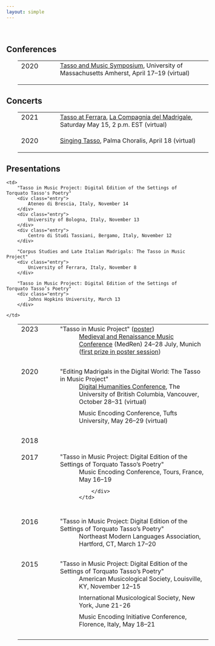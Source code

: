 ```yaml
---
layout: simple
---
```


<div style="height:20px;"></div>

<h2> Conferences </h2> <!-- ------------ CONFERENCES -------------------------------------- -->

<table class="events">
<tr>
	<td>2020</td>
	<td>
		<a target="_blank" href="https://www.umass.edu/music/tasso-and-music-symposium-concerts">
			Tasso and Music Symposium</a>, University of Massachusetts Amherst, April 17&ndash;19  (virtual)
	</td>
</tr>
</table>



<h2> Concerts </h2> <!-- ------------ CONCERTS -------------------------------------- -->

<table class="events">
<tr>
	<td>2021</td>
	<td>
		<a target="_blank" href="https://www.youtube.com/watch?v=ilNWO9EGO8I">Tasso at Ferrara</a>,
		<a target="_blank" href="http://www.lacompagniadelmadrigale.com/en/home-en">
			La Compagnia del Madrigale</a>, Saturday May 15, 2 p.m. EST (virtual)
	</td>
</tr>
<tr>
	<td>2020</td>
	<td>
		<a target="_blank" href="https://www.youtube.com/watch?v=-mksGYNbqC4">
			Singing Tasso</a>, Palma Choralis, April 18 (virtual)
	</td>
</tr>
</table>



<h2> Presentations </h2> <!-- ------------ PRESENTATIONS -------------------------------------- -->

<table class="events">

<tr>
	<td>2023</td>
	<td>
		"Tasso in Music Project" (<a target="_blank" href="Tasso-MedRen-2023-Munich.pdf">poster</a>)
		<div class="entry">
			<a target="_blank" href="https://medren2023.com">Medieval and Renaissance Music Conference</a> (MedRen) 24&ndash;28 July, Munich (<a target="_blank" href="medren2023.jpg">first prize in poster session</a>)
		</div>
	</td>
</tr>

<tr>
	<td>2020</td>
	<td>
		"Editing Madrigals in the Digital World: The Tasso in Music Project"
		<div class="entry">
			<a target="_blank" href="https://www.youtube.com/watch?v=zXxe7F5G3qM&f&t=649">Digital Humanities Conference</a>, The University of British Columbia, Vancouver, October 28&ndash;31 (virtual)
		</div>
		<div class="entry">
			Music Encoding Conference, Tufts University, May 26&ndash;29 (virtual)
		</div>
	</td>
</tr>

<tr>
	<td>2018</td>

	<td>
		"Tasso in Music Project: Digital Edition of the Settings of Torquato Tasso's Poetry"
		<div class="entry">
			Ateneo di Brescia, Italy, November 14
		</div>
		<div class="entry">
			University of Bologna, Italy, November 13
		</div>
		<div class="entry">
			Centro di Studi Tassiani, Bergamo, Italy, November 12
		</div>

		"Corpus Studies and Late Italian Madrigals: The Tasso in Music Project"
		<div class="entry">
			University of Ferrara, Italy, November 8
		</div>

		"Tasso in Music Project: Digital Edition of the Settings of Torquato Tasso’s Poetry"
		<div class="entry">
			Johns Hopkins University, March 13
		</div>

	</td>
</tr>
<tr>
	<td>2017</td>
	<td>
		"Tasso in Music Project: Digital Edition of the Settings of Torquato Tasso’s Poetry"
		<div class="entry">
			Music Encoding Conference, Tours, France, May 16&ndash;19

		</div>
	</td>
</tr>
<tr>
	<td>2016</td>
	<td>
		"Tasso in Music Project: Digital Edition of the Settings of Torquato Tasso’s Poetry"
		<div class="entry">
			Northeast Modern Languages Association, Hartford, CT, March 17&ndash;20
		</div>
	</td>
</tr>
<tr>
	<td>2015</td>
	<td>
		"Tasso in Music Project: Digital Edition of the Settings of Torquato Tasso’s Poetry"
		<div class="entry">
			American Musicological Society, Louisville, KY, November 12&ndash;15
		</div>
		<div class="entry">
			International Musicological Society, New York, June 21-26
		</div>
		<div class="entry">
			Music Encoding Initiative Conference, Florence, Italy, May 18&ndash;21
		</div>
	</td>
</tr>
</table>

<div style="height:200px;"></div>



<style>

table.events {
	margin-left: 30px;
}

table.events td {
	font-style: none;
	vertical-align: top;
	padding-bottom: 20px;
}

table.events td:first-child {
	width: 75px;
	padding-right: 20px;
	font-size: 110%;
}

table.events tr {
	font-style: none;
	vertical-align: top;
}

div.entry {
	padding-bottom: 10px;
	padding-left: 50px;
	padding-bottom: 10px;
}

</style>




